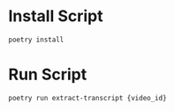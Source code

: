 
# Install Script 
```
poetry install
```

# Run Script
```
poetry run extract-transcript {video_id}
```
